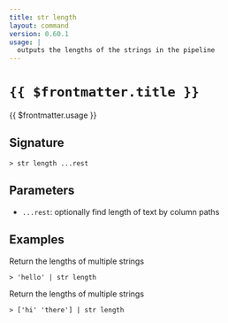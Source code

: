 ```yaml
---
title: str length
layout: command
version: 0.60.1
usage: |
  outputs the lengths of the strings in the pipeline
---
```


# `{{ $frontmatter.title }}`

<div style='white-space: pre-wrap;'>{{ $frontmatter.usage }}</div>

## Signature

`> str length ...rest`

## Parameters

- `...rest`: optionally find length of text by column paths

## Examples

Return the lengths of multiple strings

```shell
> 'hello' | str length
```

Return the lengths of multiple strings

```shell
> ['hi' 'there'] | str length
```
